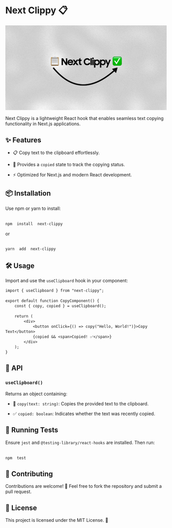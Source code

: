 # Next Clippy 📋

![Next Clippy Logo](./assets/logo.png)

Next Clippy is a lightweight React hook that enables seamless text copying functionality in Next.js applications.

## ✨ Features

-   📋 Copy text to the clipboard effortlessly.

-   🔄 Provides a `copied` state to track the copying status.

-   ⚡ Optimized for Next.js and modern React development.

## 📦 Installation

Use npm or yarn to install:

```sh

npm  install  next-clippy

```

or

```sh

yarn  add  next-clippy

```

## 🛠 Usage

Import and use the `useClipboard` hook in your component:

```tsx
import { useClipboard } from "next-clippy";

export default function CopyComponent() {
    const { copy, copied } = useClipboard();

    return (
        <div>
            <button onClick={() => copy("Hello, World!")}>Copy Text</button>
            {copied && <span>Copied! ✅</span>}
        </div>
    );
}
```

## 📜 API

### `useClipboard()`

Returns an object containing:

-   📌 `copy(text: string)`: Copies the provided text to the clipboard.

-   ✅ `copied: boolean`: Indicates whether the text was recently copied.

## 🧪 Running Tests

Ensure `jest` and `@testing-library/react-hooks` are installed. Then run:

```sh

npm  test

```

## 🤝 Contributing

Contributions are welcome! 🎉 Feel free to fork the repository and submit a pull request.

## 📄 License

This project is licensed under the MIT License. 📝
